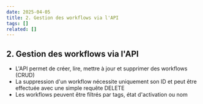 ```yaml
---
date: 2025-04-05
title: 2. Gestion des workflows via l'API
tags: []
related: []
---
```


## 2. Gestion des workflows via l'API
- L'API permet de créer, lire, mettre à jour et supprimer des workflows (CRUD)
- La suppression d'un workflow nécessite uniquement son ID et peut être effectuée avec une simple requête DELETE
- Les workflows peuvent être filtrés par tags, état d'activation ou nom

##
